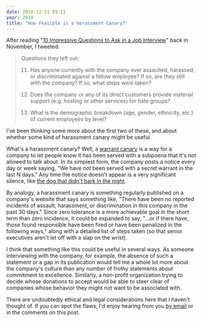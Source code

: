 ```yaml
---
date: 2018-12-31 03:11
year: 2018
title: "How Feasible is a Harassment Canary?"
---
```


After reading "[10 Impressive Questions to Ask in a Job Interview](https://www.thecut.com/article/questions-to-ask-in-a-job-interview.html)"
back in November,
I tweeted:

> Questions they left out:
> 
> 11. Has anyone currently with the company ever assaulted, harassed, or discriminated against a fellow employee?
> If so, are they still with the company? If so, what steps *were* taken?
>
> 12. Does the company or any of its direct customers provide material support (e.g. hosting or other services) for hate groups?
>
> 13. What is the demographic breakdown (age, gender, ethnicity, etc.) of current employees by level?

I've been thinking some more about the first two of these,
and about whether some kind of harassment canary might be useful.

What's a harassment canary?
Well, a [warrant canary](https://en.wikipedia.org/wiki/Warrant_canary)
is a way for a company to let people know it has been served with a subpoena
that it's not allowed to talk about.
In its simplest form,
the company posts a notice every day or week saying,
"We have *not* been served with a secret warrant in the last N days."
Any time the notice doesn't appear is a very significant silence,
like [the dog that didn't bark in the night](https://en.wikipedia.org/wiki/The_Adventure_of_Silver_Blaze).

By analogy,
a harassment canary is something regularly published on a company's website that says something like,
"There have been no reported incidents of assault, harassment, or discrimination in this company in the past 30 days."
Since zero tolerance is a more achievable goal in the short term than zero incidence,
it could be expanded to say,
"…or if there have, those found responsible have been fired
or have been penalized in the following ways,"
along with a detailed list of steps taken
(so that senior executives aren't let off with a slap on the wrist).

I think that something like this could be useful in several ways.
As someone interviewing with the company,
for example,
the absence of such a statement
or a gap in its publication
would tell me a whole lot more about the company's culture
than any number of frothy statements about commitment to excellence.
Similarly,
a non-profit organization trying to decide whose donations to accept
would be able to steer clear of companies whose behavior they might not want to be associated with.

There are undoubtedly ethical and legal considerations here that I haven't thought of.
If you can spot the flaws,
I'd enjoy hearing from you [by email](mailto:{{site.author.email}})
or in the comments on this post.
